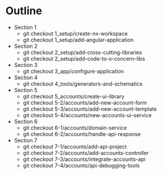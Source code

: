# Outline

- Section 1
  - git checkout 1_setup/create-nx-workspace
  - git checkout 1_setup/add-angular-application
- Section 2
  - git checkout 2_setup/add-cross-cutting-libraries
  - git checkout 2_setup/add-code-to-x-concern-libs
- Section 3
  - git checkout 3_app/configure-application
- Section 4
  - git checkout 4_tools/generators-and-schematics
- Section 5
  - git checkout 5_accounts/create-ui-library
  - git checkout 5-2/accounts/add-new-account-form
  - git checkout 5-3/accounts/add-new-account-template
  - git checkout 5-4/accounts/new-accounts-ui-service
- Section 6
  - git checkout 6-1/accounts/domain-service
  - git checkout 6-2/accounts/handle-api-response
- Section 7
  - git checkout 7-1/accounts/add-api-project
  - git checkout 7-2/accounts/add-accounts-controller
  - git checkout 7-3/accounts/integrate-accounts-api
  - git checkout 7-4/accounts/api-debugging-tools